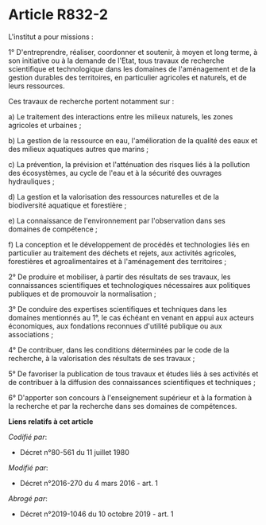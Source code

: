 # Article R832-2

L'institut a pour missions :

1° D'entreprendre, réaliser, coordonner et soutenir, à moyen et long terme, à son initiative ou à la demande de l'Etat, tous
travaux de recherche scientifique et technologique dans les domaines de l'aménagement et de la gestion durables des
territoires, en particulier agricoles et naturels, et de leurs ressources.

Ces travaux de recherche portent notamment sur :

a) Le traitement des interactions entre les milieux naturels, les zones agricoles et urbaines ;

b) La gestion de la ressource en eau, l'amélioration de la qualité des eaux et des milieux aquatiques autres que marins ;

c) La prévention, la prévision et l'atténuation des risques liés à la pollution des écosystèmes, au cycle de l'eau et à la
sécurité des ouvrages hydrauliques ;

d) La gestion et la valorisation des ressources naturelles et de la biodiversité aquatique et forestière ;

e) La connaissance de l'environnement par l'observation dans ses domaines de compétence ;

f) La conception et le développement de procédés et technologies liés en particulier au traitement des déchets et rejets, aux
activités agricoles, forestières et agroalimentaires et à l'aménagement des territoires ;

2° De produire et mobiliser, à partir des résultats de ses travaux, les connaissances scientifiques et technologiques
nécessaires aux politiques publiques et de promouvoir la normalisation ;

3° De conduire des expertises scientifiques et techniques dans les domaines mentionnés au 1°, le cas échéant en venant en
appui aux acteurs économiques, aux fondations reconnues d'utilité publique ou aux associations ;

4° De contribuer, dans les conditions déterminées par le code de la recherche, à la valorisation des résultats de ses
travaux ;

5° De favoriser la publication de tous travaux et études liés à ses activités et de contribuer à la diffusion des
connaissances scientifiques et techniques ;

6° D'apporter son concours à l'enseignement supérieur et à la formation à la recherche et par la recherche dans ses domaines
de compétences.

**Liens relatifs à cet article**

_Codifié par_:

  - Décret n°80-561 du 11 juillet 1980

_Modifié par_:

  - Décret n°2016-270 du 4 mars 2016 - art. 1

_Abrogé par_:

  - Décret n°2019-1046 du 10 octobre 2019 - art. 1
